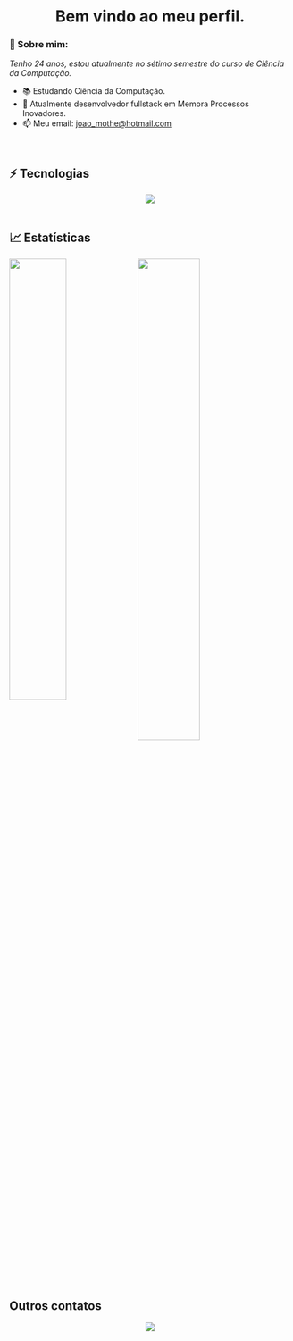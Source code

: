 <h1 align='center'> Bem vindo ao meu perfil. </h1>

### 👋 Sobre mim:

<p>
  <em>
    Tenho 24 anos, estou atualmente no sétimo semestre do curso de Ciência da Computação.
  </em>
</p>

- 📚 Estudando Ciência da Computação.
- 🚀 Atualmente desenvolvedor fullstack em Memora Processos Inovadores.
- 📫 Meu email: joao_mothe@hotmail.com

<br>

## ⚡ Tecnologias

<div align="center">
  <img src="https://skillicons.dev/icons?i=java,javascript,c,bootstrap,html,css,typescript,spring,react,angular,nodejs,mongodb,postgresql,git,github,gitlab"></img>
</div>
<br>

## 📈 Estatísticas

<img align="left" width="45%" src="https://github-readme-stats.vercel.app/api?username=J-Mothe&show_icons=true&theme=merko"></img>

<img width="47%" src="https://github-readme-stats.vercel.app/api/top-langs/?username=J-Mothe&layout=compact&theme=merko"></img>



##  Outros contatos

<div align="center">
  <p>
<a href="www.linkedin.com/in/joao-victor-mothé-vantil-aa0458253"> 
	<img src="https://img.shields.io/badge/LinkedIn-0077B5?style=for-the-badge&logo=linkedin&logoColor=white" />
 <a/><br><br>
</div>
